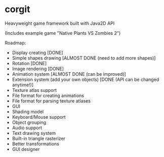 # corgit
Heavyweight game framework built with Java2D API

(Includes example game "Native Plants VS Zombies 2")

Roadmap:
* Display creating [DONE]
* Simple shapes drawing [ALMOST DONE (need to add more shapes)]
* Rotation [DONE]
* Image rendering [DONE]
* Animation system [ALMOST DONE (can be improved)]
* Extension system (add your own objects) [DONE (API can be changed anytime!)]
* Texture atlas support 
* File format for creating animations
* File format for parsing texture atlases
* GUI 
* Shading model
* Keyboard/Mouse support
* Object grouping
* Audio support
* Text drawing system
* Built-in triangle rasterizer
* Better transformations
* GUI designer
